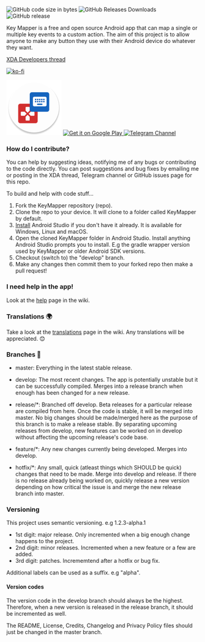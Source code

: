 ![GitHub code size in bytes](https://img.shields.io/github/languages/code-size/sds100/KeyMapper.svg)
![GitHub Releases Downloads](https://img.shields.io/github/downloads/sds100/keymapper/total.svg?label=GitHub%20Releases%20Downloads)
![GitHub release](https://img.shields.io/github/release/sds100/KeyMapper.svg)


Key Mapper is a free and open source Android app that can map a single or multiple key events to a custom action. The aim of this project is to allow anyone to make any button they use with their Android device do whatever they want.

[XDA Developers thread](https://forum.xda-developers.com/android/apps-games/app-keyboard-button-mapper-t3914005)  

[![ko-fi](https://www.ko-fi.com/img/githubbutton_sm.svg)](https://ko-fi.com/M4M41032E)  

![](app/src/main/res/mipmap-xxhdpi/ic_launcher_round.png?raw=true)
<a href='https://play.google.com/store/apps/details?id=io.github.sds100.keymapper&pcampaignid=MKT-Other-global-all-co-prtnr-py-PartBadge-Mar2515-1'><img alt='Get it on Google Play' src='https://play.google.com/intl/en_gb/badges/images/generic/en_badge_web_generic.png' height=128px/> </a> <a href='https://t.me/key_mapper'><img alt='Telegram Channel' src='https://telegram.org/img/t_logo.png' height=128px/> </a>

### How do I contribute?
You can help by suggesting ideas, notifying me of any bugs or contributing to the code directly. You can post suggestions and bug fixes by emailing me or posting in the XDA thread, Telegram channel or GitHub issues page for this repo.

To build and help with code stuff...
1. Fork the KeyMapper repository (repo).
2. Clone the repo to your device. It will clone to a folder called KeyMapper by default.
3. [Install](https://developer.android.com/studio/install) Android Studio if you don't have it already. It is available for Windows, Linux and macOS.
4. Open the cloned KeyMapper folder in Android Studio. Install anything Android Studio prompts you to install. E.g the gradle wrapper version used by KeyMapper or older Android SDK versions.
5. Checkout (switch to) the "develop" branch.
6. Make any changes then commit them to your forked repo then make a pull request!

### I need help in the app!
Look at the [help](https://github.com/sds100/KeyMapper/wiki/Help) page in the wiki.

### Translations 🌍
Take a look at the [translations](https://github.com/sds100/KeyMapper/wiki/Translate) page in the wiki. Any translations will be appreciated. 😊

### Branches 🌴
 - master: Everything in the latest stable release.
 - develop: The most recent changes. The app is potentially unstable but it can be successfully compiled. Merges into a release branch when enough has been changed for a new release.

 - release/*: Branched off develop. Beta releases for a particular release are compiled from here. Once the code is stable, it will be merged into master. No big changes should be made/merged here as the purpose of this branch is to make a release stable. By separating upcoming releases from develop, new features can be worked on in develop without affecting the upcoming release's code base.
 - feature/*: Any new changes currently being developed. Merges into develop.
 - hotfix/*: Any small, quick (atleast things which SHOULD be quick) changes that need to be made. Merge into develop and release. If there is no release already being worked on, quickly release a new version depending on how critical the issue is and merge the new release branch into master.

### Versioning
This project uses semantic versioning. e.g 1.2.3-alpha.1

- 1st digit: major release. Only incremented when a big enough change happens to the project.
- 2nd digit: minor releases. Incremented when a new feature or a few are added.
- 3rd digit: patches. Incrememtend after a hotfix or bug fix.

Additional labels can be used as a suffix. e.g "alpha".

#### Version codes
The version code in the develop branch should always be the highest. Therefore, when a new version is released in the release branch, it should be incremented as well.

The README, License, Credits, Changelog and Privacy Policy files should just be changed in the master branch.
